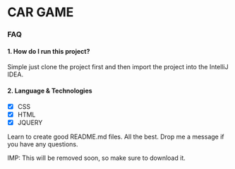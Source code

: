 # CAR GAME

### FAQ

#### 1. How do I run this project?

Simple just clone the project first and then import the project into the IntelliJ IDEA.

#### 2. Language & Technologies

- [x] CSS 
- [x] HTML 
- [x] JQUERY
 
Learn to create good README.md files. All the best. Drop me a message if you have any questions.
 
IMP: This will be removed soon, so make sure to download it.